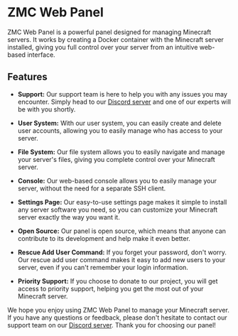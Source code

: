# ZMC Web Panel

ZMC Web Panel is a powerful panel designed for managing Minecraft servers. It works by creating a Docker container with the Minecraft server installed, giving you full control over your server from an intuitive web-based interface.

## Features

- **Support:** Our support team is here to help you with any issues you may encounter. Simply head to our [Discord server](https://discord.gg/bkne7WC85h) and one of our experts will be with you shortly.

- **User System:** With our user system, you can easily create and delete user accounts, allowing you to easily manage who has access to your server.

- **File System:** Our file system allows you to easily navigate and manage your server's files, giving you complete control over your Minecraft server.

- **Console:** Our web-based console allows you to easily manage your server, without the need for a separate SSH client.

- **Settings Page:** Our easy-to-use settings page makes it simple to install any server software you need, so you can customize your Minecraft server exactly the way you want it.

- **Open Source:** Our panel is open source, which means that anyone can contribute to its development and help make it even better.

- **Rescue Add User Command:** If you forget your password, don't worry. Our rescue add user command makes it easy to add new users to your server, even if you can't remember your login information.

- **Priority Support:** If you choose to donate to our project, you will get access to priority support, helping you get the most out of your Minecraft server.

We hope you enjoy using ZMC Web Panel to manage your Minecraft server. If you have any questions or feedback, please don't hesitate to contact our support team on our [Discord server](https://discord.gg/bkne7WC85h). Thank you for choosing our panel!
